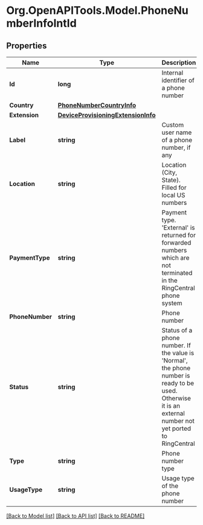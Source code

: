 
# Org.OpenAPITools.Model.PhoneNumberInfoIntId

## Properties

Name | Type | Description | Notes
------------ | ------------- | ------------- | -------------
**Id** | **long** | Internal identifier of a phone number | [optional] 
**Country** | [**PhoneNumberCountryInfo**](PhoneNumberCountryInfo.md) |  | [optional] 
**Extension** | [**DeviceProvisioningExtensionInfo**](DeviceProvisioningExtensionInfo.md) |  | [optional] 
**Label** | **string** | Custom user name of a phone number, if any | [optional] 
**Location** | **string** | Location (City, State). Filled for local US numbers | [optional] 
**PaymentType** | **string** | Payment type. &#39;External&#39; is returned for forwarded numbers which are not terminated in the RingCentral phone system | [optional] 
**PhoneNumber** | **string** | Phone number | [optional] 
**Status** | **string** | Status of a phone number. If the value is &#39;Normal&#39;, the phone number is ready to be used. Otherwise it is an external number not yet ported to RingCentral | [optional] 
**Type** | **string** | Phone number type | [optional] 
**UsageType** | **string** | Usage type of the phone number | [optional] 

[[Back to Model list]](../README.md#documentation-for-models)
[[Back to API list]](../README.md#documentation-for-api-endpoints)
[[Back to README]](../README.md)


